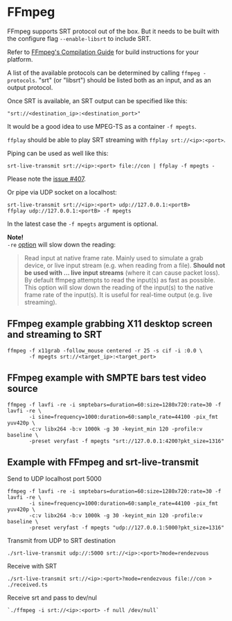 # FFmpeg

FFmpeg supports SRT protocol out of the box. But it needs to be built with the configure flag `--enable-libsrt` to include SRT.

Refer to [FFmpeg's Compilation Guide](https://trac.ffmpeg.org/wiki/CompilationGuide) for build instructions for your platform.

A list of the available protocols can be determined by calling `ffmpeg -protocols`.  "srt" \(or "libsrt"\) should be listed both as an input, and as an output protocol.

Once SRT is available, an SRT output can be specified like this:

```text
"srt://<destination_ip>:<destination_port>"
```

It would be a good idea to use MPEG-TS as a container `-f mpegts`.

`ffplay` should be able to play SRT streaming with `ffplay srt://<ip>:<port>`.

Piping can be used as well like this:

```text
srt-live-transmit srt://<ip>:<port> file://con | ffplay -f mpegts -
```

Please note the [issue \#407](https://github.com/Haivision/srt/issues/407).

Or pipe via UDP socket on a localhost:

```text
srt-live-transmit srt://<ip>:<port> udp://127.0.0.1:<portB>
ffplay udp://127.0.0.1:<portB> -f mpegts
```

In the latest case the `-f mpegts` argument is optional.

**Note!**  
`-re` [option](https://ffmpeg.org/ffmpeg.html#Advanced-options) will slow down the reading:

> Read input at native frame rate. Mainly used to simulate a grab device, or live input stream \(e.g. when reading from a file\). **Should not be used with ... live input streams** \(where it can cause packet loss\). By default ffmpeg attempts to read the input\(s\) as fast as possible. This option will slow down the reading of the input\(s\) to the native frame rate of the input\(s\). It is useful for real-time output \(e.g. live streaming\).

## FFmpeg example grabbing X11 desktop screen and streaming to SRT

```text
ffmpeg -f x11grab -follow_mouse centered -r 25 -s cif -i :0.0 \
       -f mpegts srt://<target_ip>:<target_port>
```

## FFmpeg example with SMPTE bars test video source

```text
ffmpeg -f lavfi -re -i smptebars=duration=60:size=1280x720:rate=30 -f lavfi -re \
       -i sine=frequency=1000:duration=60:sample_rate=44100 -pix_fmt yuv420p \
       -c:v libx264 -b:v 1000k -g 30 -keyint_min 120 -profile:v baseline \
       -preset veryfast -f mpegts "srt://127.0.0.1:4200?pkt_size=1316"
```

## Example with FFmpeg and srt-live-transmit

Send to UDP localhost port 5000

```text
ffmpeg -f lavfi -re -i smptebars=duration=60:size=1280x720:rate=30 -f lavfi -re \
       -i sine=frequency=1000:duration=60:sample_rate=44100 -pix_fmt yuv420p \
       -c:v libx264 -b:v 1000k -g 30 -keyint_min 120 -profile:v baseline \
       -preset veryfast -f mpegts "udp://127.0.0.1:5000?pkt_size=1316"
```

Transmit from UDP to SRT destination

```text
./srt-live-transmit udp://:5000 srt://<ip>:<port>?mode=rendezvous
```

Receive with SRT

```text
./srt-live-transmit srt://<ip>:<port>?mode=rendezvous file://con > ./received.ts
```

Receive srt and pass to dev/nul

```text
`./ffmpeg -i srt://<ip>:<port> -f null /dev/null`
```

